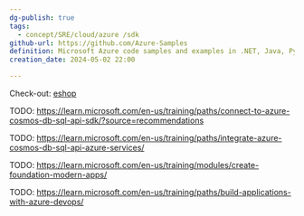 ```yaml
---
dg-publish: true
tags:
  - concept/SRE/cloud/azure /sdk
github-url: https://github.com/Azure-Samples
definition: Microsoft Azure code samples and examples in .NET, Java, Python, JavaScript, TypeScript, PHP and Ruby
creation_date: 2024-05-02 22:00

---
```


Check-out: [eshop](https://github.com/Azure-Samples/eShopOnAzure)

TODO:  https://learn.microsoft.com/en-us/training/paths/connect-to-azure-cosmos-db-sql-api-sdk/?source=recommendations

TODO: https://learn.microsoft.com/en-us/training/paths/integrate-azure-cosmos-db-sql-api-azure-services/

TODO: https://learn.microsoft.com/en-us/training/modules/create-foundation-modern-apps/

TODO: https://learn.microsoft.com/en-us/training/paths/build-applications-with-azure-devops/
